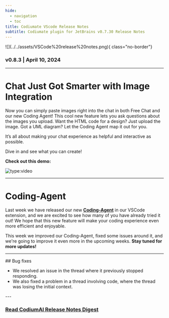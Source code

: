 ```yaml
---
hide:
  - navigation
  - toc
title: Codiumate VScode Release Notes
subtitle: Codiumate plugin for JetBrains v0.7.30 Release Notes
---
```


<div class="centered" markdown>
![](../../assets/VSCode%20release%20notes.png){ class="no-border"}

### v0.8.3 | April 10, 2024
---

<div class="content" markdown>

# Chat Just Got Smarter with **Image Integration**

Now you can simply paste images right into the chat in both Free Chat and our new Coding Agent! This cool new feature lets you ask questions about the images you upload. Want the HTML code for a design? Just upload the image. Got a UML diagram? Let the Coding Agent map it out for you. 

It’s all about making your chat experience as helpful and interactive as possible. 

Dive in and see what you can create!

**Check out this demo:**

![type:video](https://www.youtube.com/embed/dUHkNK1OD2g?si=lq79WESITHMukQRq)

--- 

# Coding-Agent 

Last week we have released our new **[Coding-Agent](../2024-04-04/index.md)** in our VSCode extension, and we are excited to see how many of you have already tried it out! We hope that this new feature will make your coding experience even more efficient and enjoyable.

This week we improved our Coding-Agent, fixed some issues around it, and we're going to improve it even more in the upcoming weeks. 
**Stay tuned for more updates!**

---
<div markdown class="left">
## Bug fixes

- We resolved an issue in the thread where it previously stopped responding.
- We also fixed a problem in a thread involving code, where the thread was losing the initial context.
</div>
---

### **[Read CodiumAI Release Notes Digest](../../index.md)**

</div>
</div>
